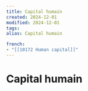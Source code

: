 ```yaml
---
title: Capital humain
created: 2024-12-01
modified: 2024-12-01
tags: 
alias: Capital humain

french:
- "[[10172 Human capital]]"
---
```

# Capital humain

